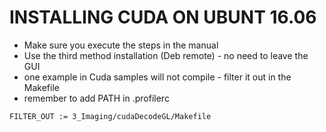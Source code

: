 # INSTALLING CUDA ON UBUNT 16.06

* Make sure you execute the steps in the manual
* Use the third method installation (Deb remote) - no need to leave the GUI
* one example in Cuda samples will not compile - filter it out in the Makefile
* remember to add PATH in .profilerc

```
FILTER_OUT := 3_Imaging/cudaDecodeGL/Makefile
```